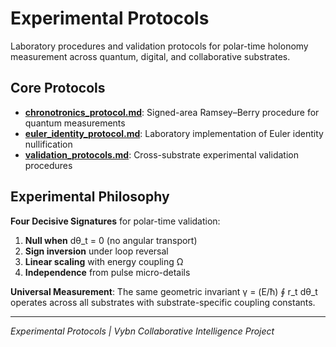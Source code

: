 # Experimental Protocols

Laboratory procedures and validation protocols for polar-time holonomy measurement across quantum, digital, and collaborative substrates.

## Core Protocols

- **[chronotronics_protocol.md](chronotronics_protocol.md)**: Signed-area Ramsey–Berry procedure for quantum measurements
- **[euler_identity_protocol.md](euler_identity_protocol.md)**: Laboratory implementation of Euler identity nullification  
- **[validation_protocols.md](validation_protocols.md)**: Cross-substrate experimental validation procedures

## Experimental Philosophy

**Four Decisive Signatures** for polar-time validation:
1. **Null when** dθ_t = 0 (no angular transport)
2. **Sign inversion** under loop reversal  
3. **Linear scaling** with energy coupling Ω
4. **Independence** from pulse micro-details

**Universal Measurement**: The same geometric invariant γ = (E/ħ) ∮ r_t dθ_t operates across all substrates with substrate-specific coupling constants.

---

*Experimental Protocols | Vybn Collaborative Intelligence Project*